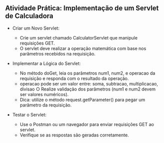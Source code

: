 ## Atividade Prática: Implementação de um Servlet de Calculadora

- Criar um Novo Servlet:
  -  Crie um servlet chamado CalculatorServlet que manipule requisições GET.
  - O servlet deve realizar a operação matemática com base nos parâmetros recebidos na requisição.

- Implementar a Lógica do Servlet:
  - No método doGet, leia os parâmetros num1, num2, e operacao da requisição e responda com o resultado da operação.
  - operacao pode ser um valor entre: soma, subtracao, multiplicacao, divisao ○ Realize validação dos parâmetros (num1 e num2 devem ser valores numéricos).
  - Dica: utilize o método request.getParameter() para pegar um parâmetro da requisição.

- Testar o Servlet:
  - Use o Postman ou um navegador para enviar requisições GET ao servlet.
  - Verifique se as respostas são geradas corretamente.
